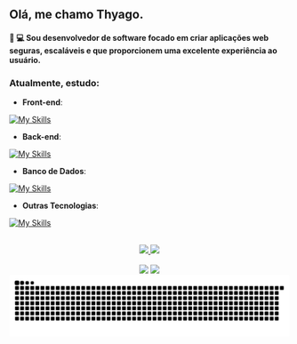 ## Olá, me chamo Thyago.
#### 👩‍ 💻 Sou desenvolvedor de software focado em criar aplicações web seguras, escaláveis e que proporcionem uma excelente experiência ao usuário.

### Atualmente, estudo:

- **Front-end**:

[![My Skills](https://skillicons.dev/icons?i=html,css,js,typescript,angular)](https://skillicons.dev)

- **Back-end**:

[![My Skills](https://skillicons.dev/icons?i=java,spring)](https://skillicons.dev)

- **Banco de Dados**:

[![My Skills](https://skillicons.dev/icons?i=mysql,postgresql,mongodb)](https://skillicons.dev)

- **Outras Tecnologias**:

[![My Skills](https://skillicons.dev/icons?i=ubuntu,git,github,docker)](https://skillicons.dev)


<br>
<div align="center">
  <a href="https://github.com/thyago-sousa">
    <img height="165em" src="https://github-readme-stats.vercel.app/api?username=thyago-sousa&show_icons=true&theme=tokyonight"/>
    <img height="165em" src="https://github-readme-stats.vercel.app/api/top-langs/?username=thyago-sousa&layout=compact&theme=tokyonight"/>

  </a>
</div>
<br>
<div align="center">
  <a href = "mailto:thyago.gonc@gmail.com"><img src="https://img.shields.io/badge/-Gmail-%23333?style=for-the-badge&logo=gmail&logoColor=white" target="_blank"></a>
  <a href="https://www.linkedin.com/in/thygasousa/" target="_blank"><img src="https://img.shields.io/badge/-LinkedIn-%230077B5?style=for-the-badge&logo=linkedin&logoColor=white" target="_blank"></a>
</div>

<picture>
  <source media="(prefers-color-scheme: dark)" srcset="https://raw.githubusercontent.com/thyago-sousa/thyago-sousa/output/github-contribution-grid-snake-dark.svg">
  <source media="(prefers-color-scheme: light)" srcset="https://raw.githubusercontent.com/thyago-sousa/thyago-sousa/output/github-contribution-grid-snake.svg">
  <img alt="github contribution grid snake animation" src="https://raw.githubusercontent.com/thyago-sousa/thyago-sousa/output/github-contribution-grid-snake.svg">
</picture>
